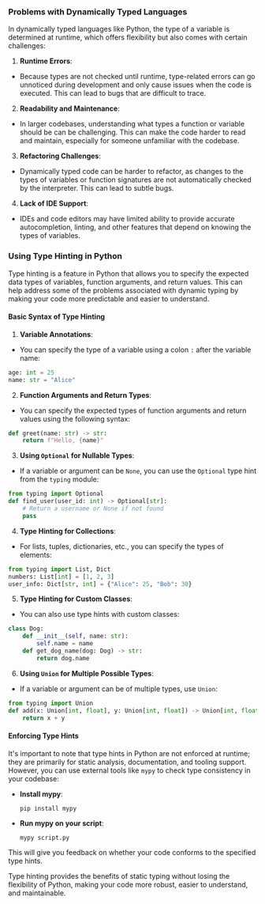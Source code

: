 ### Problems with Dynamically Typed Languages

In dynamically typed languages like Python, the type of a variable is determined at runtime, which offers flexibility but also comes with certain challenges:

1. **Runtime Errors**:
- Because types are not checked until runtime, type-related errors can go unnoticed during development and only cause issues when the code is executed. This can lead to bugs that are difficult to trace.

2. **Readability and Maintenance**:
- In larger codebases, understanding what types a function or variable should be can be challenging. This can make the code harder to read and maintain, especially for someone unfamiliar with the codebase.

3. **Refactoring Challenges**:
- Dynamically typed code can be harder to refactor, as changes to the types of variables or function signatures are not automatically checked by the interpreter. This can lead to subtle bugs.

4. **Lack of IDE Support**:
- IDEs and code editors may have limited ability to provide accurate autocompletion, linting, and other features that depend on knowing the types of variables.

### Using Type Hinting in Python

Type hinting is a feature in Python that allows you to specify the expected data types of variables, function arguments, and return values. This can help address some of the problems associated with dynamic typing by making your code more predictable and easier to understand.

#### Basic Syntax of Type Hinting

1. **Variable Annotations**:
- You can specify the type of a variable using a colon `:` after the variable name:
```python
age: int = 25
name: str = "Alice"
```

2. **Function Arguments and Return Types**:
- You can specify the expected types of function arguments and return values using the following syntax:
```python
def greet(name: str) -> str:
    return f"Hello, {name}"
```

3. **Using `Optional` for Nullable Types**:
- If a variable or argument can be `None`, you can use the `Optional` type hint from the `typing` module:
```python
from typing import Optional
def find_user(user_id: int) -> Optional[str]:
    # Return a username or None if not found
	pass
```

4. **Type Hinting for Collections**:
- For lists, tuples, dictionaries, etc., you can specify the types of elements:
```python
from typing import List, Dict
numbers: List[int] = [1, 2, 3]
user_info: Dict[str, int] = {"Alice": 25, "Bob": 30}
```

5. **Type Hinting for Custom Classes**:
- You can also use type hints with custom classes:
```python
class Dog:
    def __init__(self, name: str):
		self.name = name
	def get_dog_name(dog: Dog) -> str:
		return dog.name
```

6. **Using `Union` for Multiple Possible Types**:
- If a variable or argument can be of multiple types, use `Union`:
```python
from typing import Union
def add(x: Union[int, float], y: Union[int, float]) -> Union[int, float]:
    return x + y
```

#### Enforcing Type Hints

It's important to note that type hints in Python are not enforced at runtime; they are primarily for static analysis, documentation, and tooling support. However, you can use external tools like `mypy` to check type consistency in your codebase:
- **Install mypy**:
  ```shell
  pip install mypy
  ```
- **Run mypy on your script**:
  ```shell
  mypy script.py
  ```

This will give you feedback on whether your code conforms to the specified type hints.

Type hinting provides the benefits of static typing without losing the flexibility of Python, making your code more robust, easier to understand, and maintainable.